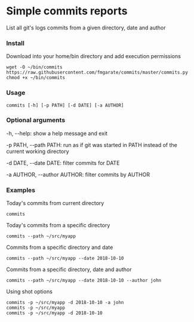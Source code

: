 # Simple commits reports

List all git's logs commits from a given directory, date and author

### Install

Download into your home/bin directory and add execution permissions
```
wget -O ~/bin/commits https://raw.githubusercontent.com/fmgarate/commits/master/commits.py
chmod +x ~/bin/commits
```

### Usage

```
commits [-h] [-p PATH] [-d DATE] [-a AUTHOR]
```

### Optional arguments

-h, --help: show a help message and exit

-p PATH, --path PATH: run as if git was started in PATH instead of the current working directory

-d DATE, --date DATE: filter commits for DATE

-a AUTHOR, --author AUTHOR: filter commits by AUTHOR

### Examples

Today's commits from current directory
```
commits
```

Today's commits from a specific directory
```
commits --path ~/src/myapp
```

Commits from a specific directory and date
```
commits --path ~/src/myapp --date 2018-10-10
```

Commits from a specific directory, date and author
```
commits --path ~/src/myapp --date 2018-10-10 --author john
```

Using shot options

```
commits -p ~/src/myapp -d 2018-10-10 -a john
commits -p ~/src/myapp
commits -p ~/src/myapp -d 2018-10-10
```
